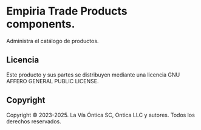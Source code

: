 ﻿# Empiria Trade Products components.

Administra el catálogo de productos.

## Licencia

Este producto y sus partes se distribuyen mediante una licencia GNU AFFERO
GENERAL PUBLIC LICENSE.

## Copyright

Copyright © 2023-2025. La Vía Óntica SC, Ontica LLC y autores.
Todos los derechos reservados.
